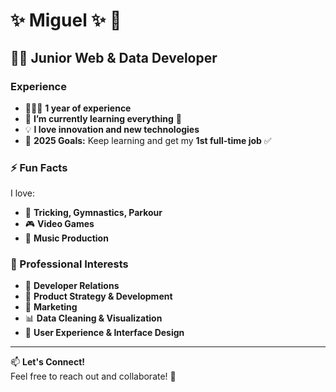 # ✨ Miguel ✨ 👋  

## 🧑‍💻 Junior Web & Data Developer  

### Experience  
- 👨🏻‍💻 **1 year of experience**  
- 🌱 **I’m currently learning everything** 🤣  
- 💡 **I love innovation and new technologies**  
- 🥅 **2025 Goals:** Keep learning and get my **1st full-time job**  ✅

### ⚡ Fun Facts  
I love:  
- 🏃 **Tricking, Gymnastics, Parkour**  
- 🎮 **Video Games**  
- 🎹 **Music Production**  

### 💼 Professional Interests  
- 💬 **Developer Relations**  
- 🧪 **Product Strategy & Development**  
- 🚀 **Marketing**  
- 📊 **Data Cleaning & Visualization**  
- 🎨 **User Experience & Interface Design**  

---

📫 **Let's Connect!**  
Feel free to reach out and collaborate! 🚀  


